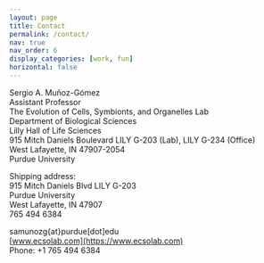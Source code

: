 ```yaml
---
layout: page
title: Contact
permalink: /contact/
nav: true
nav_order: 6
display_categories: [work, fun]
horizontal: false
---
```


<!--
<img align="right" style="float: right; padding: 2px 2px 2px 2px;" src="/assets/img/purdue_university.jpg" width="400">
-->

Sergio A. Muñoz-Gómez  
 Assistant Professor  
 The Evolution of Cells, Symbionts, and Organelles Lab  
 Department of Biological Sciences  
 Lilly Hall of Life Sciences  
 915 Mitch Daniels Boulevard LILY G-203 (Lab), LILY G-234 (Office)  
 West Lafayette, IN 47907-2054  
 Purdue University

Shipping address:  
 915 Mitch Daniels Blvd LILY G-203  
 Purdue University  
 West Lafayette, IN 47907  
 765 494 6384

samunozg{at}purdue[dot]edu  
 [www.ecsolab.com](https://www.ecsolab.com)  
 Phone: +1 765 494 6384

<script type='text/javascript' id='clustrmaps' src='//cdn.clustrmaps.com/map_v2.js?cl=ffffff&w=300&t=tt&d=diYXZcAKtfCOkQ8pRgDLsczURTqWE0zgx9fu-qnOdLk&co=2d78ad&cmo=3acc3a&cmn=ff5353&ct=ffffff'></script>
